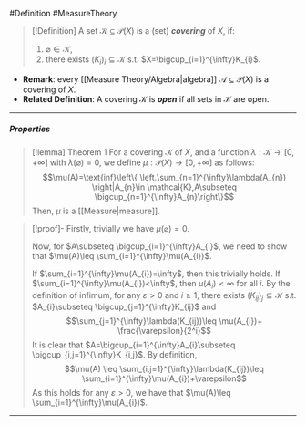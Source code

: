 #Definition #MeasureTheory 

> [!Definition]
> A set $\mathcal{K}\subseteq \mathcal{P}(X)$ is a (set) ***covering*** of $X$, if:
> 1. $\varnothing\in \mathcal{K}$,
> 2. there exists $(K_{i})_{i}\subseteq \mathcal{K}$ s.t. $X=\bigcup_{i=1}^{\infty}K_{i}$.
- **Remark**: every [[Measure Theory/Algebra|algebra]] $\mathcal{A}\subseteq \mathcal{P}(X)$ is a covering of $X$.
- **Related Definition**: A covering $\mathcal{K}$ is ***open*** if all sets in $\mathcal{K}$ are open.
---
##### Properties

> [!lemma] Theorem 1
> For a covering $\mathcal{K}$ of $X$, and a function $\lambda:\mathcal{K} \to[0,+\infty]$ with $\lambda(\varnothing)=0$, we define $\mu:\mathcal{P}(X)\to[0,+\infty]$ as follows:
> $$\mu(A)=\text{inf}\left\{  \left.\sum_{n=1}^{\infty}\lambda(A_{n})  \right|A_{n}\in \mathcal{K},A\subseteq \bigcup_{n=1}^{\infty}A_{n}\right\}$$
> Then, $\mu$ is a [[Measure|measure]].

> [!proof]-
> Firstly, trivially we have $\mu(\varnothing)=0$. 
> 
> Now, for $A\subseteq \bigcup_{i=1}^{\infty}A_{i}$, we need to show that $\mu(A)\leq \sum_{i=1}^{\infty}\mu(A_{i})$.
> 
> If $\sum_{i=1}^{\infty}\mu(A_{i})=\infty$, then this trivially holds. If $\sum_{i=1}^{\infty}\mu(A_{i})<\infty$, then $\mu(A_{i})<\infty$ for all $i$. By the definition of infimum, for any $\varepsilon > 0$ and $i\geq 1$, there exists $(K_{ij})_{j}\subseteq\mathcal{K}$ s.t. $A_{i}\subseteq \bigcup_{j=1}^{\infty}K_{ij}$ and $$\sum_{j=1}^{\infty}\lambda(K_{ij})\leq \mu(A_{i})+ \frac{\varepsilon}{2^i}$$
> It is clear that $A=\bigcup_{i=1}^{\infty}A_{i}\subseteq \bigcup_{i,j=1}^{\infty}K_{i,j}$. By definition, 
> $$\mu(A) \leq \sum_{i,j=1}^{\infty}\lambda(K_{ij})\leq \sum_{i=1}^{\infty}\mu(A_{i})+\varepsilon$$
> As this holds for any $\varepsilon>0$, we have that $\mu(A)\leq \sum_{i=1}^{\infty}\mu(A_{i})$.
---
